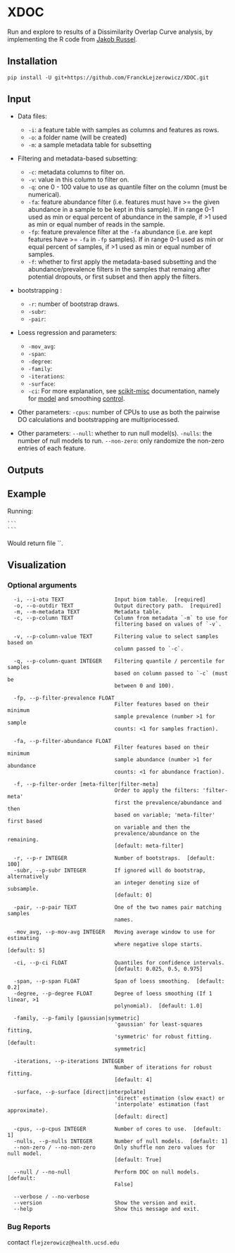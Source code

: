 # XDOC

Run and explore to results of a Dissimilarity Overlap Curve analysis, by implementing 
the R code from [Jakob Russel](https://github.com/Russel88/DOC).

## Installation

```
pip install -U git+https://github.com/FranckLejzerowicz/XDOC.git
```

## Input
    
* Data files:
  - `-i`: a feature table  with samples as columns and features as rows.
  - `-o`: a folder name (will be created)
  - `-m`: a sample metadata table for subsetting  

* Filtering and metadata-based subsetting:
  - `-c`: metadata columns to filter on.
  - `-v`: value in this column to filter on.
  - `-q`: one 0 - 100 value to use as quantile filter on the column (must be numerical).
  - `-fa`: feature abundance filter (i.e. features must have >= the given abundance in a sample to be kept 
  in this sample). If in range 0-1 used as min or equal percent of abundance in the sample, if >1 used as min 
  or equal number of reads in the sample.
  - `-fp`: feature prevalence filter at the `-fa` abundance (i.e. are kept features have >= `-fa` in `-fp` samples). 
  If in range 0-1 used as min or equal percent of samples, if >1 used as min or equal number of samples.   
  - `-f`: whether to first apply the metadata-based subsetting and the abundance/prevalence filters in the samples
  that remaing after potential dropouts, or first subset and then apply the filters.     
  
* bootstrapping :
  - `-r`: number of bootstrap draws.
  - `-subr`: 
  - `-pair`: 
  
* Loess regression and parameters:
  - `-mov_avg`: 
  - `-span`: 
  - `-degree`: 
  - `-family`: 
  - `-iterations`: 
  - `-surface`: 
  - `-ci`: 
  For more explanation, see [scikit-misc](https://has2k1.github.io/scikit-misc/generated/skmisc.loess.loess.html#skmisc.loess.loess)
  documentation, namely for [model](https://has2k1.github.io/scikit-misc/generated/skmisc.loess.loess_model.html#skmisc.loess.loess_model)
  and smoothing [control]([model](https://has2k1.github.io/scikit-misc/generated/skmisc.loess.loess_control.html#skmisc.loess.loess_control)). 

* Other parameters:
  `-cpus`: number of CPUs to use as both the pairwise DO calculations and bootstrapping are multipriocessed. 

* Other parameters:
  `--null`: whether to run null model(s).
  `-nulls`: the number of null models to run.
  `--non-zero`: only randomize the non-zero entries of each feature.

## Outputs



## Example


Running:

    ```
    ```
Would return file ``.

## Visualization

### Optional arguments

```
  -i, --i-otu TEXT                Input biom table.  [required]
  -o, --o-outdir TEXT             Output directory path.  [required]
  -m, --m-metadata TEXT           Metadata table.
  -c, --p-column TEXT             Column from metadata `-m` to use for
                                  filtering based on values of `-v`.

  -v, --p-column-value TEXT       Filtering value to select samples based on
                                  column passed to `-c`.

  -q, --p-column-quant INTEGER    Filtering quantile / percentile for samples
                                  based on column passed to `-c` (must be
                                  between 0 and 100).

  -fp, --p-filter-prevalence FLOAT
                                  Filter features based on their minimum
                                  sample prevalence (number >1 for sample
                                  counts: <1 for samples fraction).

  -fa, --p-filter-abundance FLOAT
                                  Filter features based on their minimum
                                  sample abundance (number >1 for abundance
                                  counts: <1 for abundance fraction).

  -f, --p-filter-order [meta-filter|filter-meta]
                                  Order to apply the filters: 'filter-meta'
                                  first the prevalence/abundance and then
                                  based on variable; 'meta-filter' first based
                                  on variable and then the
                                  prevalence/abundance on the remaining.
                                  [default: meta-filter]

  -r, --p-r INTEGER               Number of bootstraps.  [default: 100]
  -subr, --p-subr INTEGER         If ignored will do bootstrap, alternatively
                                  an integer denoting size of subsample.
                                  [default: 0]

  -pair, --p-pair TEXT            One of the two names pair matching samples
                                  names.

  -mov_avg, --p-mov-avg INTEGER   Moving average window to use for estimating
                                  where negative slope starts.  [default: 5]

  -ci, --p-ci FLOAT               Quantiles for confidence intervals.
                                  [default: 0.025, 0.5, 0.975]

  -span, --p-span FLOAT           Span of loess smoothing.  [default: 0.2]
  -degree, --p-degree FLOAT       Degree of loess smoothing (If 1 linear, >1
                                  polynomial).  [default: 1.0]

  -family, --p-family [gaussian|symmetric]
                                  'gaussian' for least-squares fitting,
                                  'symmetric' for robust fitting.  [default:
                                  symmetric]

  -iterations, --p-iterations INTEGER
                                  Number of iterations for robust fitting.
                                  [default: 4]

  -surface, --p-surface [direct|interpolate]
                                  'direct' estimation (slow exact) or
                                  'interpolate' estimation (fast approximate).
                                  [default: direct]

  -cpus, --p-cpus INTEGER         Number of cores to use.  [default: 1]
  -nulls, --p-nulls INTEGER       Number of null models.  [default: 1]
  --non-zero / --no-non-zero      Only shuffle non zero values for null model.
                                  [default: True]

  --null / --no-null              Perform DOC on null models.  [default:
                                  False]

  --verbose / --no-verbose
  --version                       Show the version and exit.
  --help                          Show this message and exit.

```

### Bug Reports

contact `flejzerowicz@health.ucsd.edu`